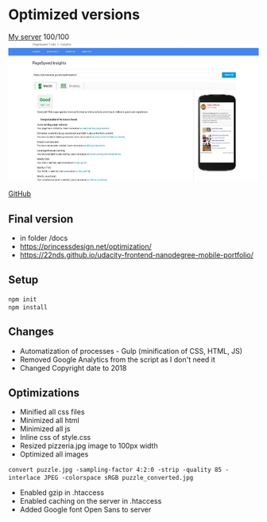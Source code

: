 # Optimized versions
[My server](https://princessdesign.net/optimization/) 100/100
![100/100](./100percent.png)

[GitHub](https://22nds.github.io/udacity-frontend-nanodegree-mobile-portfolio/)


## Final version
* in folder /docs
* https://princessdesign.net/optimization/
* https://22nds.github.io/udacity-frontend-nanodegree-mobile-portfolio/


## Setup
```
npm init
npm install
```

## Changes
* Automatization of processes - Gulp (minification of CSS, HTML, JS)
* Removed Google Analytics from the script as I don't need it
* Changed Copyright date to 2018

## Optimizations
* Minified all css files
* Minimized all html
* Minimized all js
* Inline css of style.css
* Resized pizzeria.jpg image to 100px width
* Optimized all images
```
convert puzzle.jpg -sampling-factor 4:2:0 -strip -quality 85 -interlace JPEG -colorspace sRGB puzzle_converted.jpg
```
* Enabled gzip in .htaccess
* Enabled caching on the server in .htaccess
* Added Google font Open Sans to server